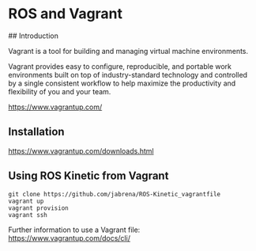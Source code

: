 # ROS and Vagrant

## Introduction

Vagrant is a tool for building and managing virtual machine environments.

Vagrant provides easy to configure, reproducible, and portable work environments
built on top of industry-standard technology and controlled by a single consistent
workflow to help maximize the productivity and flexibility of you and your team.

https://www.vagrantup.com/

## Installation

https://www.vagrantup.com/downloads.html

## Using ROS Kinetic from Vagrant

```
git clone https://github.com/jabrena/ROS-Kinetic_vagrantfile
vagrant up
vagrant provision
vagrant ssh
```

Further information to use a Vagrant file:
https://www.vagrantup.com/docs/cli/
